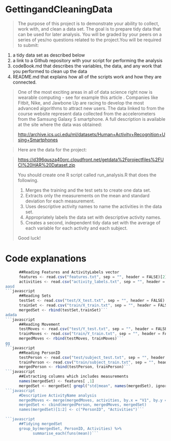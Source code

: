 # GettingandCleaningData

> The purpose of this project is to demonstrate your ability to collect, work with, and clean a data set. The goal is to prepare tidy data that can be used for later analysis. You will be graded by your peers on a series of yes/no questions related to the project.You will be required to submit:
>
1. a tidy data set as described below
2. a link to a Github repository with your script for performing the analysis
3. codeBook.md that describes the variables, the data, and any work that you performed to clean up the data 
4. README.md that explains how all of the scripts work and how they are connected.  
>
> One of the most exciting areas in all of data science right now is wearable computing - see for example this article . Companies like Fitbit, Nike, and Jawbone Up are racing to develop the most advanced algorithms to attract new users. The data linked to from the course website represent data collected from the accelerometers from the Samsung Galaxy S smartphone. A full description is available at the site where the data was obtained: 
> 
> http://archive.ics.uci.edu/ml/datasets/Human+Activity+Recognition+Using+Smartphones 

> Here are the data for the project: 

> https://d396qusza40orc.cloudfront.net/getdata%2Fprojectfiles%2FUCI%20HAR%20Dataset.zip 
> 
> You should create one R script called run_analysis.R that does the following. 
> 
> 1. Merges the training and the test sets to create one data set.
> 2. Extracts only the measurements on the mean and standard deviation for each measurement.
> 3. Uses descriptive activity names to name the activities in the data set.
> 4. Appropriately labels the data set with descriptive activity names.
> 5. Creates a second, independent tidy data set with the average of each variable for each activity and each subject. 
> 
> Good luck!

# Code explanations
```javascript 
      ##Reading Features and ActivityLabels vector
      features <- read.csv("features.txt", sep = "", header = FALSE)[2]
      activities <- read.csv("activity_labels.txt", sep = "", header = FALSE)```
aasd
```javascript 
      ##Reading Sets
      testSet <- read.csv("test/X_test.txt", sep = "", header = FALSE)
      trainSet <- read.csv("train/X_train.txt", sep = "", header = FALSE)
      mergedSet <- rbind(testSet,trainSet)```
adada
```javascript 
      ##Reading Movement
      testMoves <- read.csv("test/Y_test.txt", sep = "", header = FALSE)
      trainMoves <- read.csv("train/Y_train.txt", sep = "", header = FALSE)
      mergedMoves <- rbind(testMoves, trainMoves)```
gg
```javascript 
      ##Reading PersonID
      testPerson <- read.csv("test/subject_test.txt", sep = "", header = FALSE)
      trainPerson <- read.csv("train/subject_train.txt", sep = "", header = FALSE)
      mergedPerson <- rbind(testPerson, trainPerson)```
```javascript       
      ##Extracting columns which includes measurements
      names(mergedSet) <- features[ ,1]
      mergedSet <- mergedSet[ grepl("std|mean", names(mergedSet), ignore.case = TRUE) ] 
```javascript       
      #Descriptive ActivityName analysis
      mergedMoves <- merge(mergedMoves, activities, by.x = "V1", by.y = "V1")[2]
      mergedSet <- cbind(mergedPerson, mergedMoves, mergedSet)
      names(mergedSet)[1:2] <- c("PersonID", "Activities")```
      
```javascript       
      ##Tidying mergedSet
      group_by(mergedSet, PersonID, Activities) %>%
            summarise_each(funs(mean))```
      
      
